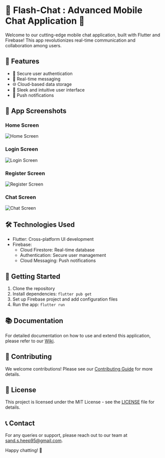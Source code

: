 # 📱 Flash-Chat : Advanced Mobile Chat Application 🚀

Welcome to our cutting-edge mobile chat application, built with Flutter and Firebase! This app revolutionizes real-time communication and collaboration among users.

## 🌟 Features

- 🔐 Secure user authentication
- 💬 Real-time messaging
- 🌐 Cloud-based data storage
- 🎨 Sleek and intuitive user interface
- 🔔 Push notifications

## 📸 App Screenshots

### Home Screen
<img src="https://github.com/user-attachments/assets/f4c8def8-46da-4e46-bdcf-fc80a2bc512d" alt="Home Screen" />

### Login Screen
<img src="https://github.com/user-attachments/assets/2ce6ee7d-2f2b-44df-aa65-8809f8c84308
" alt="Login Screen" />

### Register Screen
<img src="https://github.com/user-attachments/assets/6b209aa0-4a08-48bd-993f-3929631b58f6" alt="Register Screen" />

### Chat Screen
<img src="https://github.com/user-attachments/assets/51f2dd77-921c-4300-9bea-16e8e8a6b9e" alt="Chat Screen" />

## 🛠️ Technologies Used

- Flutter: Cross-platform UI development
- Firebase:
  - Cloud Firestore: Real-time database
  - Authentication: Secure user management
  - Cloud Messaging: Push notifications

## 🚀 Getting Started

1. Clone the repository
2. Install dependencies: `flutter pub get`
3. Set up Firebase project and add configuration files
4. Run the app: `flutter run`

## 📚 Documentation

For detailed documentation on how to use and extend this application, please refer to our [Wiki](link-to-your-wiki).

## 🤝 Contributing

We welcome contributions! Please see our [Contributing Guide](link-to-contributing-guide) for more details.

## 📄 License

This project is licensed under the MIT License - see the [LICENSE](link-to-license-file) file for details.

## 📞 Contact

For any queries or support, please reach out to our team at [sand.s.heep95@gmail.com](mailto:sand.s.heep95@gmail.com).

Happy chatting! 🎉

